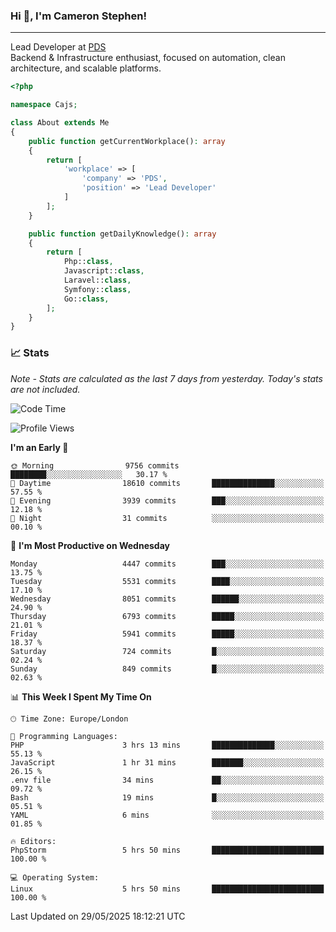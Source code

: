 ### Hi 👋, I'm Cameron Stephen!

---

Lead Developer at [PDS](https://prindatasolutions.co.uk)  
Backend & Infrastructure enthusiast, focused on automation, clean architecture, and scalable platforms.


```php
<?php

namespace Cajs;

class About extends Me
{
    public function getCurrentWorkplace(): array
    {
        return [
            'workplace' => [
                'company' => 'PDS',
                'position' => 'Lead Developer'
            ]
        ];
    }

    public function getDailyKnowledge(): array
    {
        return [
            Php::class,
            Javascript::class,
            Laravel::class,
            Symfony::class,
            Go::class,
        ];
    }
}
```

### 📈 Stats
<p><em>Note - Stats are calculated as the last 7 days from yesterday. Today's stats are not included.</em></p>


<!--START_SECTION:waka-->
![Code Time](http://img.shields.io/badge/Code%20Time-4%2C499%20hrs%2023%20mins-blue)

![Profile Views](http://img.shields.io/badge/Profile%20Views-0-blue)

**I'm an Early 🐤** 

```text
🌞 Morning                9756 commits        ████████░░░░░░░░░░░░░░░░░   30.17 % 
🌆 Daytime                18610 commits       ██████████████░░░░░░░░░░░   57.55 % 
🌃 Evening                3939 commits        ███░░░░░░░░░░░░░░░░░░░░░░   12.18 % 
🌙 Night                  31 commits          ░░░░░░░░░░░░░░░░░░░░░░░░░   00.10 % 
```
📅 **I'm Most Productive on Wednesday** 

```text
Monday                   4447 commits        ███░░░░░░░░░░░░░░░░░░░░░░   13.75 % 
Tuesday                  5531 commits        ████░░░░░░░░░░░░░░░░░░░░░   17.10 % 
Wednesday                8051 commits        ██████░░░░░░░░░░░░░░░░░░░   24.90 % 
Thursday                 6793 commits        █████░░░░░░░░░░░░░░░░░░░░   21.01 % 
Friday                   5941 commits        █████░░░░░░░░░░░░░░░░░░░░   18.37 % 
Saturday                 724 commits         █░░░░░░░░░░░░░░░░░░░░░░░░   02.24 % 
Sunday                   849 commits         █░░░░░░░░░░░░░░░░░░░░░░░░   02.63 % 
```


📊 **This Week I Spent My Time On** 

```text
🕑︎ Time Zone: Europe/London

💬 Programming Languages: 
PHP                      3 hrs 13 mins       ██████████████░░░░░░░░░░░   55.13 % 
JavaScript               1 hr 31 mins        ███████░░░░░░░░░░░░░░░░░░   26.15 % 
.env file                34 mins             ██░░░░░░░░░░░░░░░░░░░░░░░   09.72 % 
Bash                     19 mins             █░░░░░░░░░░░░░░░░░░░░░░░░   05.51 % 
YAML                     6 mins              ░░░░░░░░░░░░░░░░░░░░░░░░░   01.85 % 

🔥 Editors: 
PhpStorm                 5 hrs 50 mins       █████████████████████████   100.00 % 

💻 Operating System: 
Linux                    5 hrs 50 mins       █████████████████████████   100.00 % 
```


 Last Updated on 29/05/2025 18:12:21 UTC
<!--END_SECTION:waka-->
